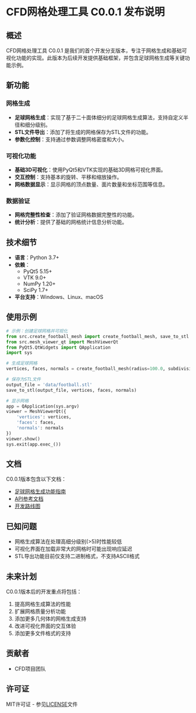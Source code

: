 # CFD网格处理工具 C0.0.1 发布说明

## 概述

CFD网格处理工具 C0.0.1 是我们的首个开发分支版本，专注于网格生成和基础可视化功能的实现。此版本为后续开发提供基础框架，并包含足球网格生成等关键功能示例。

## 新功能

### 网格生成

- **足球网格生成**：实现了基于二十面体细分的足球网格生成算法，支持自定义半径和细分级别。
- **STL文件导出**：添加了将生成的网格保存为STL文件的功能。
- **参数化控制**：支持通过参数调整网格密度和大小。

### 可视化功能

- **基础3D可视化**：使用PyQt5和VTK实现的基础3D网格可视化界面。
- **交互控制**：支持基本的旋转、平移和缩放操作。
- **网格数据显示**：显示网格的顶点数量、面片数量和坐标范围等信息。

### 数据验证

- **网格完整性检查**：添加了验证网格数据完整性的功能。
- **统计分析**：提供了基础的网格统计信息分析功能。

## 技术细节

- **语言**：Python 3.7+
- **依赖**：
  - PyQt5 5.15+
  - VTK 9.0+
  - NumPy 1.20+
  - SciPy 1.7+
- **平台支持**：Windows、Linux、macOS

## 使用示例

```python
# 示例：创建足球网格并可视化
from src.create_football_mesh import create_football_mesh, save_to_stl
from src.mesh_viewer_qt import MeshViewerQt
from PyQt5.QtWidgets import QApplication
import sys

# 生成足球网格
vertices, faces, normals = create_football_mesh(radius=100.0, subdivisions=3)

# 保存为STL文件
output_file = 'data/football.stl'
save_to_stl(output_file, vertices, faces, normals)

# 显示网格
app = QApplication(sys.argv)
viewer = MeshViewerQt({
    'vertices': vertices,
    'faces': faces,
    'normals': normals
})
viewer.show()
sys.exit(app.exec_())
```

## 文档

C0.0.1版本包含以下文档：

- [足球网格生成功能指南](football_mesh_guide.md)
- [API参考文档](api_reference.md)
- [开发路线图](roadmap.md)

## 已知问题

- 网格生成算法在处理高细分级别(>5)时性能较低
- 可视化界面在加载非常大的网格时可能出现响应延迟
- STL导出功能目前仅支持二进制格式，不支持ASCII格式

## 未来计划

C0.0.1版本后的开发重点将包括：

1. 提高网格生成算法的性能
2. 扩展网格质量分析功能
3. 添加更多几何体的网格生成支持
4. 改进可视化界面的交互体验
5. 添加更多文件格式的支持

## 贡献者

- CFD项目团队

## 许可证

MIT许可证 - 参见[LICENSE](../LICENSE)文件 